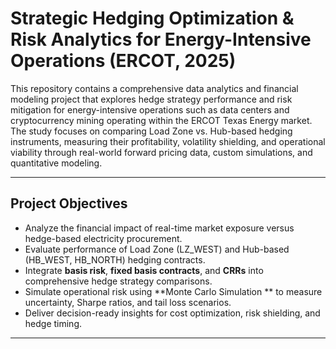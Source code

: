 # Strategic Hedging Optimization & Risk Analytics for Energy-Intensive Operations (ERCOT, 2025)

This repository contains a comprehensive data analytics and financial modeling project that explores hedge strategy performance and risk mitigation for energy-intensive operations such as data centers and cryptocurrency mining operating within the ERCOT Texas Energy market. The study focuses on comparing Load Zone vs. Hub-based hedging instruments, measuring their profitability, volatility shielding, and operational viability through real-world forward pricing data, custom simulations, and quantitative modeling.

---

## Project Objectives

- Analyze the financial impact of real-time market exposure versus hedge-based electricity procurement.
- Evaluate performance of Load Zone (LZ_WEST) and Hub-based (HB_WEST, HB_NORTH) hedging contracts.
- Integrate **basis risk**, **fixed basis contracts**, and **CRRs** into comprehensive hedge strategy comparisons.
- Simulate operational risk using **Monte Carlo Simulation ** to measure uncertainty, Sharpe ratios, and tail loss scenarios.
- Deliver decision-ready insights for cost optimization, risk shielding, and hedge timing.

---

